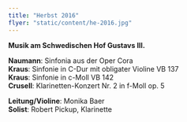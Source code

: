 ```yaml
---
title: "Herbst 2016"
flyer: "static/content/he-2016.jpg"
---
```


**Musik am Schwedischen Hof Gustavs III.**

**Naumann**: Sinfonia aus der Oper Cora  
**Kraus**: Sinfonie in C-Dur mit obligater Violine VB 137  
**Kraus**: Sinfonie in c-Moll VB 142  
**Crusell**: Klarinetten-Konzert Nr. 2 in f-Moll op. 5

**Leitung/Violine**: Monika Baer  
**Solist**: Robert Pickup, Klarinette